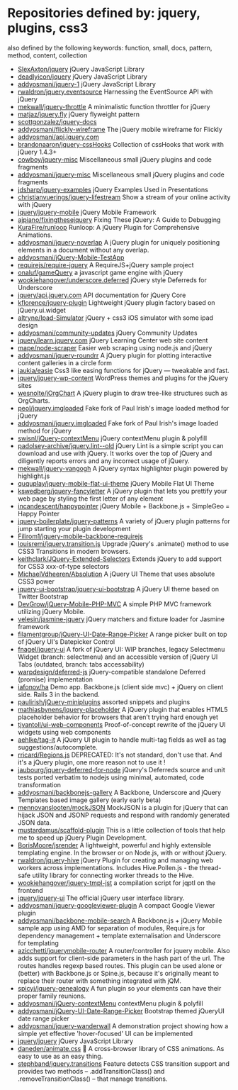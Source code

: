 # Repositories defined by: jquery, plugins, css3

also defined by the following keywords: function, small, docs, pattern, method, content, collection

- [SlexAxton/jquery](https://github.com/SlexAxton/jquery)
  jQuery JavaScript Library
- [deadlyicon/jquery](https://github.com/deadlyicon/jquery)
  jQuery JavaScript Library
- [addyosmani/jquery-1](https://github.com/addyosmani/jquery-1)
  jQuery JavaScript Library
- [rwaldron/jquery.eventsource](https://github.com/rwaldron/jquery.eventsource)
  Harnessing the EventSource API with jQuery
- [mekwall/jquery-throttle](https://github.com/mekwall/jquery-throttle)
  A minimalistic function throttler for jQuery
- [matjaz/jquery.fly](https://github.com/matjaz/jquery.fly)
  jQuery flyweight pattern
- [scottgonzalez/jquery-docs](https://github.com/scottgonzalez/jquery-docs)
- [addyosmani/flickly-wireframe](https://github.com/addyosmani/flickly-wireframe)
  The jQuery mobile wireframe for Flickly
- [addyosmani/api.jquery.com](https://github.com/addyosmani/api.jquery.com)
- [brandonaaron/jquery-cssHooks](https://github.com/brandonaaron/jquery-cssHooks)
  Collection of cssHooks that work with jQuery 1.4.3+
- [cowboy/jquery-misc](https://github.com/cowboy/jquery-misc)
  Miscellaneous small jQuery plugins and code fragments
- [addyosmani/jquery-misc](https://github.com/addyosmani/jquery-misc)
  Miscellaneous small jQuery plugins and code fragments
- [jdsharp/jquery-examples](https://github.com/jdsharp/jquery-examples)
  jQuery Examples Used in Presentations
- [christianvuerings/jquery-lifestream](https://github.com/christianvuerings/jquery-lifestream)
  Show a stream of your online activity with jQuery
- [jquery/jquery-mobile](https://github.com/jquery/jquery-mobile)
  jQuery Mobile Framework
- [ajpiano/fixingthesejquery](https://github.com/ajpiano/fixingthesejquery)
  Fixing These jQuery: A Guide to Debugging
- [KuraFire/runloop](https://github.com/KuraFire/runloop)
  Runloop: A jQuery Plugin for Comprehensive Animations.
- [addyosmani/jquery-noverlap](https://github.com/addyosmani/jquery-noverlap)
  A jQuery plugin for uniquely positioning elements in a document without any overlap. 
- [addyosmani/jQuery-Mobile-TestApp](https://github.com/addyosmani/jQuery-Mobile-TestApp)
- [requirejs/require-jquery](https://github.com/requirejs/require-jquery)
  A RequireJS+jQuery sample project
- [onaluf/gameQuery](https://github.com/onaluf/gameQuery)
  a javascript game engine with jQuery
- [wookiehangover/underscore.deferred](https://github.com/wookiehangover/underscore.deferred)
  jQuery style Deferreds for Underscore
- [jquery/api.jquery.com](https://github.com/jquery/api.jquery.com)
  API documentation for jQuery Core
- [kflorence/jquery-plugin](https://github.com/kflorence/jquery-plugin)
  Lightweight jQuery plugin factory based on jQuery.ui.widget
- [altryne/Ipad-Simulator](https://github.com/altryne/Ipad-Simulator)
  jQuery + css3 iOS simulator with some ipad design
- [addyosmani/community-updates](https://github.com/addyosmani/community-updates)
  jQuery Community Updates
- [jquery/learn.jquery.com](https://github.com/jquery/learn.jquery.com)
  jQuery Learning Center web site content
- [mape/node-scraper](https://github.com/mape/node-scraper)
  Easier web scraping using node.js and jQuery
- [addyosmani/jquery-roundrr](https://github.com/addyosmani/jquery-roundrr)
  A jQuery plugin for plotting interactive content galleries in a circle form
- [jaukia/easie](https://github.com/jaukia/easie)
  Css3 like easing functions for jQuery — tweakable and fast.
- [jquery/jquery-wp-content](https://github.com/jquery/jquery-wp-content)
  WordPress themes and plugins for the jQuery sites
- [wesnolte/jOrgChart](https://github.com/wesnolte/jOrgChart)
  A jQuery plugin to draw tree-like structures such as OrgCharts.
- [peol/jquery.imgloaded](https://github.com/peol/jquery.imgloaded)
  Fake fork of Paul Irish's image loaded method for jQuery
- [addyosmani/jquery.imgloaded](https://github.com/addyosmani/jquery.imgloaded)
  Fake fork of Paul Irish's image loaded method for jQuery
- [swisnl/jQuery-contextMenu](https://github.com/swisnl/jQuery-contextMenu)
  jQuery contextMenu plugin & polyfill
- [padolsey-archive/jquery.lint--old](https://github.com/padolsey-archive/jquery.lint--old)
  jQuery Lint is a simple script you can download and use with jQuery. It works over the top of jQuery and diligently reports errors and any incorrect usage of jQuery.
- [mekwall/jquery-vangogh](https://github.com/mekwall/jquery-vangogh)
  A jQuery syntax highlighter plugin powered by highlight.js
- [ququplay/jquery-mobile-flat-ui-theme](https://github.com/ququplay/jquery-mobile-flat-ui-theme)
  jQuery Mobile Flat UI Theme
- [kswedberg/jquery-fancyletter](https://github.com/kswedberg/jquery-fancyletter)
  A jQuery plugin that lets you prettify your web page by styling the first letter of any element
- [incandescent/happypointer](https://github.com/incandescent/happypointer)
  jQuery Mobile + Backbone.js  + SimpleGeo = Happy Pointer
- [jquery-boilerplate/jquery-patterns](https://github.com/jquery-boilerplate/jquery-patterns)
  A variety of jQuery plugin patterns for jump starting your plugin development
- [Filirom1/jquery-mobile-backbone-requirejs](https://github.com/Filirom1/jquery-mobile-backbone-requirejs)
- [louisremi/jquery.transition.js](https://github.com/louisremi/jquery.transition.js)
  Upgrade jQuery's .animate() method to use CSS3 Transitions in modern browsers.
- [keithclark/JQuery-Extended-Selectors](https://github.com/keithclark/JQuery-Extended-Selectors)
  Extends jQuery to add support for CSS3 xxx-of-type selectors
- [MichaelVdheeren/Absolution](https://github.com/MichaelVdheeren/Absolution)
  A jQuery UI Theme that uses absolute CSS3 power
- [jquery-ui-bootstrap/jquery-ui-bootstrap](https://github.com/jquery-ui-bootstrap/jquery-ui-bootstrap)
  A jQuery UI theme based on Twitter Bootstrap
- [DevGrow/jQuery-Mobile-PHP-MVC](https://github.com/DevGrow/jQuery-Mobile-PHP-MVC)
  A simple PHP MVC framework utilizing jQuery Mobile.
- [velesin/jasmine-jquery](https://github.com/velesin/jasmine-jquery)
  jQuery matchers and fixture loader for Jasmine framework
- [filamentgroup/jQuery-UI-Date-Range-Picker](https://github.com/filamentgroup/jQuery-UI-Date-Range-Picker)
  A range picker built on top of jQuery UI's Datepicker Control
- [fnagel/jquery-ui](https://github.com/fnagel/jquery-ui)
  A fork of jQuery UI: WIP branches, legacy Selectmenu Widget (branch: selectmenu) and an accessible version of jQuery UI Tabs (outdated, branch: tabs accessability)
- [warpdesign/deferred-js](https://github.com/warpdesign/deferred-js)
  jQuery-compatible standalone Deferred (promise) implementation
- [iafonov/ha](https://github.com/iafonov/ha)
  Demo app. Backbone.js (client side mvc) + jQuery on client side. Rails 3 in the backend.
- [paulirish/jQuery-miniplugins](https://github.com/paulirish/jQuery-miniplugins)
  assorted snippets and plugins
- [mathiasbynens/jquery-placeholder](https://github.com/mathiasbynens/jquery-placeholder)
  A jQuery plugin that enables HTML5 placeholder behavior for browsers that aren’t trying hard enough yet
- [tjvantoll/ui-web-components](https://github.com/tjvantoll/ui-web-components)
  Proof-of-concept rewrite of the jQuery UI widgets using web components
- [aehlke/tag-it](https://github.com/aehlke/tag-it)
  A jQuery UI plugin to handle multi-tag fields as well as tag suggestions/autocomplete.
- [rricard/Regions.js](https://github.com/rricard/Regions.js)
  DEPRECATED: It's not standard, don't use that. And it's a jQuery plugin, one more reason not to use it !
- [jaubourg/jquery-deferred-for-node](https://github.com/jaubourg/jquery-deferred-for-node)
  jQuery's Deferreds source and unit tests ported verbatim to nodejs using minimal, automated, code transformation
- [addyosmani/backbonejs-gallery](https://github.com/addyosmani/backbonejs-gallery)
  A Backbone, Underscore and jQuery Templates based image gallery (early early beta)
- [mennovanslooten/mockJSON](https://github.com/mennovanslooten/mockJSON)
  MockJSON is a plugin for jQuery that can hijack JSON and JSONP requests and respond with randomly generated JSON data.
- [mustardamus/scaffold-plugin](https://github.com/mustardamus/scaffold-plugin)
  This is a little collection of tools that help me to speed up jQuery Plugin Development.
- [BorisMoore/jsrender](https://github.com/BorisMoore/jsrender)
  A lightweight, powerful and highly extensible templating engine. In the browser or on Node.js, with or without jQuery.
- [rwaldron/jquery-hive](https://github.com/rwaldron/jquery-hive)
  jQuery Plugin for creating and managing web workers across implementations. Includes Hive.Pollen.js - the thread-safe utility library for connecting worker threads to the Hive.
- [wookiehangover/jquery-tmpl-jst](https://github.com/wookiehangover/jquery-tmpl-jst)
  a compilation script for jqptl on the frontend
- [jquery/jquery-ui](https://github.com/jquery/jquery-ui)
  The official jQuery user interface library.
- [addyosmani/jquery-googleviewer-plugin](https://github.com/addyosmani/jquery-googleviewer-plugin)
  A compact Google Viewer plugin
- [addyosmani/backbone-mobile-search](https://github.com/addyosmani/backbone-mobile-search)
  A Backbone.js + jQuery Mobile sample app using AMD for separation of modules, Require.js for dependency management +  template externalisation and Underscore for templating
- [azicchetti/jquerymobile-router](https://github.com/azicchetti/jquerymobile-router)
  A router/controller for jquery mobile. Also adds support for client-side parameters in the hash part of the url. The routes handles regexp based routes. This plugin can be used alone or (better) with Backbone.js or Spine.js, because it's originally meant to replace their router with something integrated with jQM.
- [spicyj/jquery-genealogy](https://github.com/spicyj/jquery-genealogy)
  A fun plugin so your elements can have their proper family reunions.
- [addyosmani/jQuery-contextMenu](https://github.com/addyosmani/jQuery-contextMenu)
  contextMenu plugin & polyfill
- [addyosmani/jQuery-UI-Date-Range-Picker](https://github.com/addyosmani/jQuery-UI-Date-Range-Picker)
  Bootstrap themed jQueryUI date range picker
- [addyosmani/jquery-wanderwall](https://github.com/addyosmani/jquery-wanderwall)
  A demonstration project showing how a simple yet effective 'hover-focused' UI can be implemented
- [jquery/jquery](https://github.com/jquery/jquery)
  jQuery JavaScript Library
- [daneden/animate.css](https://github.com/daneden/animate.css)
  🍿 A cross-browser library of CSS animations. As easy to use as an easy thing.
- [stephband/jquery.transitions](https://github.com/stephband/jquery.transitions)
  Feature detects CSS transition support and provides two methods – .addTransitionClass() and .removeTransitionClass() – that manage transitions.
